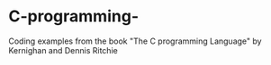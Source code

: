 # C-programming-
Coding examples from the book "The C programming Language" by Kernighan and Dennis Ritchie
